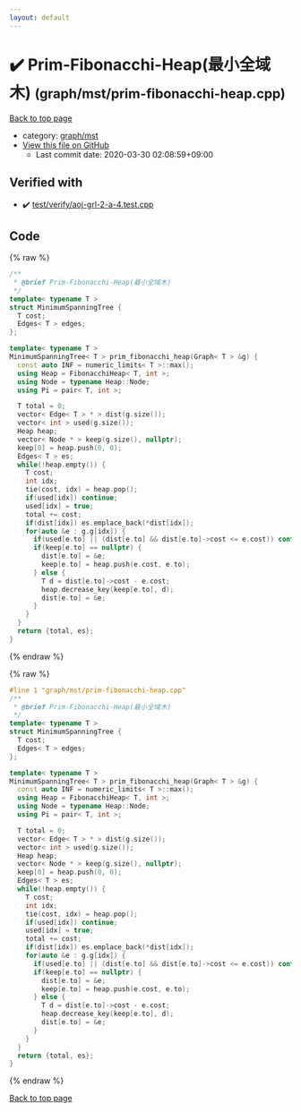 ```yaml
---
layout: default
---
```


<!-- mathjax config similar to math.stackexchange -->
<script type="text/javascript" async
  src="https://cdnjs.cloudflare.com/ajax/libs/mathjax/2.7.5/MathJax.js?config=TeX-MML-AM_CHTML">
</script>
<script type="text/x-mathjax-config">
  MathJax.Hub.Config({
    TeX: { equationNumbers: { autoNumber: "AMS" }},
    tex2jax: {
      inlineMath: [ ['$','$'] ],
      processEscapes: true
    },
    "HTML-CSS": { matchFontHeight: false },
    displayAlign: "left",
    displayIndent: "2em"
  });
</script>

<script type="text/javascript" src="https://cdnjs.cloudflare.com/ajax/libs/jquery/3.4.1/jquery.min.js"></script>
<script src="https://cdn.jsdelivr.net/npm/jquery-balloon-js@1.1.2/jquery.balloon.min.js" integrity="sha256-ZEYs9VrgAeNuPvs15E39OsyOJaIkXEEt10fzxJ20+2I=" crossorigin="anonymous"></script>
<script type="text/javascript" src="../../../assets/js/copy-button.js"></script>
<link rel="stylesheet" href="../../../assets/css/copy-button.css" />


# :heavy_check_mark: Prim-Fibonacchi-Heap(最小全域木) <small>(graph/mst/prim-fibonacchi-heap.cpp)</small>

<a href="../../../index.html">Back to top page</a>

* category: <a href="../../../index.html#51f95ed2fd9ed3be34f576d38fbd25a2">graph/mst</a>
* <a href="{{ site.github.repository_url }}/blob/master/graph/mst/prim-fibonacchi-heap.cpp">View this file on GitHub</a>
    - Last commit date: 2020-03-30 02:08:59+09:00




## Verified with

* :heavy_check_mark: <a href="../../../verify/test/verify/aoj-grl-2-a-4.test.cpp.html">test/verify/aoj-grl-2-a-4.test.cpp</a>


## Code

<a id="unbundled"></a>
{% raw %}
```cpp
/**
 * @brief Prim-Fibonacchi-Heap(最小全域木)
 */
template< typename T >
struct MinimumSpanningTree {
  T cost;
  Edges< T > edges;
};

template< typename T >
MinimumSpanningTree< T > prim_fibonacchi_heap(Graph< T > &g) {
  const auto INF = numeric_limits< T >::max();
  using Heap = FibonacchiHeap< T, int >;
  using Node = typename Heap::Node;
  using Pi = pair< T, int >;

  T total = 0;
  vector< Edge< T > * > dist(g.size());
  vector< int > used(g.size());
  Heap heap;
  vector< Node * > keep(g.size(), nullptr);
  keep[0] = heap.push(0, 0);
  Edges< T > es;
  while(!heap.empty()) {
    T cost;
    int idx;
    tie(cost, idx) = heap.pop();
    if(used[idx]) continue;
    used[idx] = true;
    total += cost;
    if(dist[idx]) es.emplace_back(*dist[idx]);
    for(auto &e : g.g[idx]) {
      if(used[e.to] || (dist[e.to] && dist[e.to]->cost <= e.cost)) continue;
      if(keep[e.to] == nullptr) {
        dist[e.to] = &e;
        keep[e.to] = heap.push(e.cost, e.to);
      } else {
        T d = dist[e.to]->cost - e.cost;
        heap.decrease_key(keep[e.to], d);
        dist[e.to] = &e;
      }
    }
  }
  return {total, es};
}


```
{% endraw %}

<a id="bundled"></a>
{% raw %}
```cpp
#line 1 "graph/mst/prim-fibonacchi-heap.cpp"
/**
 * @brief Prim-Fibonacchi-Heap(最小全域木)
 */
template< typename T >
struct MinimumSpanningTree {
  T cost;
  Edges< T > edges;
};

template< typename T >
MinimumSpanningTree< T > prim_fibonacchi_heap(Graph< T > &g) {
  const auto INF = numeric_limits< T >::max();
  using Heap = FibonacchiHeap< T, int >;
  using Node = typename Heap::Node;
  using Pi = pair< T, int >;

  T total = 0;
  vector< Edge< T > * > dist(g.size());
  vector< int > used(g.size());
  Heap heap;
  vector< Node * > keep(g.size(), nullptr);
  keep[0] = heap.push(0, 0);
  Edges< T > es;
  while(!heap.empty()) {
    T cost;
    int idx;
    tie(cost, idx) = heap.pop();
    if(used[idx]) continue;
    used[idx] = true;
    total += cost;
    if(dist[idx]) es.emplace_back(*dist[idx]);
    for(auto &e : g.g[idx]) {
      if(used[e.to] || (dist[e.to] && dist[e.to]->cost <= e.cost)) continue;
      if(keep[e.to] == nullptr) {
        dist[e.to] = &e;
        keep[e.to] = heap.push(e.cost, e.to);
      } else {
        T d = dist[e.to]->cost - e.cost;
        heap.decrease_key(keep[e.to], d);
        dist[e.to] = &e;
      }
    }
  }
  return {total, es};
}


```
{% endraw %}

<a href="../../../index.html">Back to top page</a>

